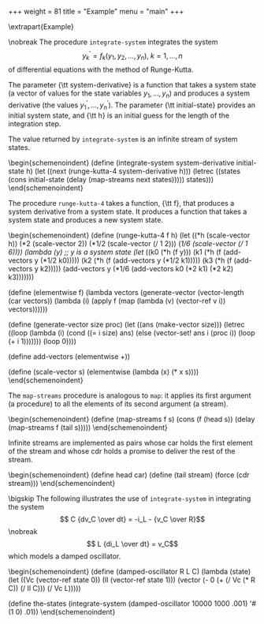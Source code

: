 +++
weight = 81
title = "Example"
menu = "main"
+++

\extrapart{Example}

\nobreak
The procedure ``integrate-system`` integrates the system
$$y_k^\prime = f_k(y_1, y_2, \ldots, y_n), \; k = 1, \ldots, n$$
of differential equations with the method of Runge-Kutta.

The parameter {\tt system-derivative} is a function that takes a system
state (a vector of values for the state variables $y_1, \ldots, y_n$)
and produces a system derivative (the values $y_1^\prime, \ldots,
y_n^\prime$).  The parameter {\tt initial-state} provides an initial
system state, and {\tt h} is an initial guess for the length of the
integration step.

The value returned by ``integrate-system`` is an infinite stream of
system states.

\begin{schemenoindent}
(define (integrate-system system-derivative
                          initial-state
                          h)
  (let ((next (runge-kutta-4 system-derivative h)))
    (letrec ((states
              (cons initial-state
                    (delay (map-streams next
                                        states)))))
      states)))
\end{schemenoindent}

The procedure ``runge-kutta-4`` takes a function, {\tt f}, that produces a
system derivative from a system state.  It
produces a function that takes a system state and
produces a new system state.

\begin{schemenoindent}
(define (runge-kutta-4 f h)
  (let ((*h (scale-vector h))
        (*2 (scale-vector 2))
        (*1/2 (scale-vector (/ 1 2)))
        (*1/6 (scale-vector (/ 1 6))))
    (lambda (y)
      ;; y is a system state
      (let* ((k0 (*h (f y)))
             (k1 (*h (f (add-vectors y (*1/2 k0)))))
             (k2 (*h (f (add-vectors y (*1/2 k1)))))
             (k3 (*h (f (add-vectors y k2)))))
        (add-vectors y
          (*1/6 (add-vectors k0
                             (*2 k1)
                             (*2 k2)
                             k3)))))))

(define (elementwise f)
  (lambda vectors
    (generate-vector
     (vector-length (car vectors))
     (lambda (i)
       (apply f
              (map (lambda (v) (vector-ref  v i))
                   vectors))))))

(define (generate-vector size proc)
  (let ((ans (make-vector size)))
    (letrec ((loop
              (lambda (i)
                (cond ((= i size) ans)
                      (else
                       (vector-set! ans i (proc i))
                       (loop (+ i 1)))))))
      (loop 0))))

(define add-vectors (elementwise +))

(define (scale-vector s)
  (elementwise (lambda (x) (* x s))))
\end{schemenoindent}

The ``map-streams`` procedure is analogous to ``map``: it applies its first
argument (a procedure) to all the elements of its second argument (a
stream).

\begin{schemenoindent}
(define (map-streams f s)
  (cons (f (head s))
        (delay (map-streams f (tail s)))))
\end{schemenoindent}

Infinite streams are implemented as pairs whose car holds the first
element of the stream and whose cdr holds a promise to deliver the rest
of the stream.

\begin{schemenoindent}
(define head car)
(define (tail stream)
  (force (cdr stream)))
\end{schemenoindent}

\bigskip
The following illustrates the use of ``integrate-system`` in
integrating the system
$$ C {dv_C \over dt} = -i_L - {v_C \over R}$$\nobreak
$$ L {di_L \over dt} = v_C$$
which models a damped oscillator.

\begin{schemenoindent}
(define (damped-oscillator R L C)
  (lambda (state)
    (let ((Vc (vector-ref state 0))
          (Il (vector-ref state 1)))
      (vector (- 0 (+ (/ Vc (* R C)) (/ Il C)))
              (/ Vc L)))))

(define the-states
  (integrate-system
     (damped-oscillator 10000 1000 .001)
     '#(1 0)
     .01))
\end{schemenoindent}

